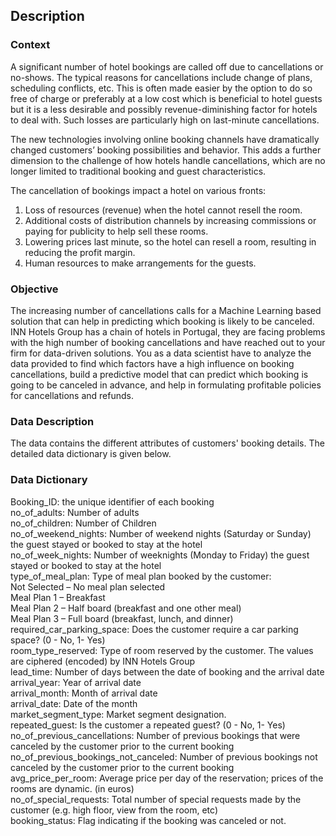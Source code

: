 ## Description

### Context
A significant number of hotel bookings are called off due to cancellations or no-shows. The typical reasons for cancellations include change of plans, scheduling conflicts, etc. This is often made easier by the option to do so free of charge or preferably at a low cost which is beneficial to hotel guests but it is a less desirable and possibly revenue-diminishing factor for hotels to deal with. Such losses are particularly high on last-minute cancellations.

The new technologies involving online booking channels have dramatically changed customers’ booking possibilities and behavior. This adds a further dimension to the challenge of how hotels handle cancellations, which are no longer limited to traditional booking and guest characteristics.

The cancellation of bookings impact a hotel on various fronts:
1. Loss of resources (revenue) when the hotel cannot resell the room.
2. Additional costs of distribution channels by increasing commissions or paying for publicity to help sell these rooms.
3. Lowering prices last minute, so the hotel can resell a room, resulting in reducing the profit margin.
4. Human resources to make arrangements for the guests.

 
### Objective
The increasing number of cancellations calls for a Machine Learning based solution that can help in predicting which booking is likely to be canceled. INN Hotels Group has a chain of hotels in Portugal, they are facing problems with the high number of booking cancellations and have reached out to your firm for data-driven solutions. You as a data scientist have to analyze the data provided to find which factors have a high influence on booking cancellations, build a predictive model that can predict which booking is going to be canceled in advance, and help in formulating profitable policies for cancellations and refunds.

### Data Description
The data contains the different attributes of customers' booking details. The detailed data dictionary is given below.

### Data Dictionary

Booking_ID: the unique identifier of each booking\
no_of_adults: Number of adults\
no_of_children: Number of Children\
no_of_weekend_nights: Number of weekend nights (Saturday or Sunday) the guest stayed or booked to stay at the hotel\
no_of_week_nights: Number of weeknights (Monday to Friday) the guest stayed or booked to stay at the hotel\
type_of_meal_plan: Type of meal plan booked by the customer:\
Not Selected – No meal plan selected\
Meal Plan 1 – Breakfast\
Meal Plan 2 – Half board (breakfast and one other meal)\
Meal Plan 3 – Full board (breakfast, lunch, and dinner)\
required_car_parking_space: Does the customer require a car parking space? (0 - No, 1- Yes)\
room_type_reserved: Type of room reserved by the customer. The values are ciphered (encoded) by INN Hotels Group\
lead_time: Number of days between the date of booking and the arrival date\
arrival_year: Year of arrival date\
arrival_month: Month of arrival date\
arrival_date: Date of the month\
market_segment_type: Market segment designation.\
repeated_guest: Is the customer a repeated guest? (0 - No, 1- Yes)\
no_of_previous_cancellations: Number of previous bookings that were canceled by the customer prior to the current booking\
no_of_previous_bookings_not_canceled: Number of previous bookings not canceled by the customer prior to the current booking\
avg_price_per_room: Average price per day of the reservation; prices of the rooms are dynamic. (in euros)\
no_of_special_requests: Total number of special requests made by the customer (e.g. high floor, view from the room, etc)\
booking_status: Flag indicating if the booking was canceled or not.
